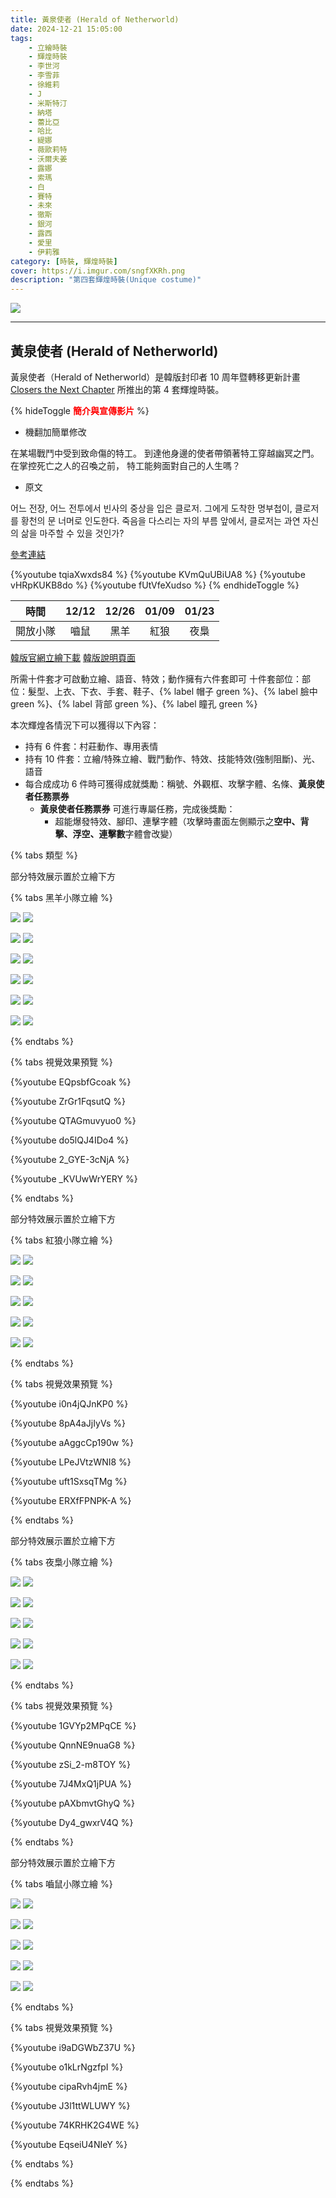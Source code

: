 ```yaml
---
title: 黃泉使者 (Herald of Netherworld)
date: 2024-12-21 15:05:00
tags: 
    - 立繪時裝
    - 輝煌時裝
    - 李世河
    - 李雪菲
    - 徐維莉
    - J
    - 米斯特汀
    - 納塔
    - 蕾比亞
    - 哈比
    - 緹娜
    - 薇歐莉特
    - 沃爾夫姜
    - 露娜
    - 索瑪
    - 白
    - 賽特
    - 未來
    - 徹斯
    - 銀河
    - 露西
    - 愛里
    - 伊莉雅
category: [時裝, 輝煌時裝]
cover: https://i.imgur.com/sngfXKRh.png
description: "第四套輝煌時裝(Unique costume)"
---
```


[![](https://i.imgur.com/sngfXKRh.png)](https://i.imgur.com/sngfXKR.png)

---
## 黃泉使者 (Herald of Netherworld)
黃泉使者（Herald of Netherworld）是韓版封印者 10 周年暨轉移更新計畫 [Closers the Next Chapter](https://www.youtube.com/watch?v=-3jjruWM7LU) 所推出的第 4 套輝煌時裝。

{% hideToggle <font color=#ff0000><b>簡介與宣傳影片</b></font> %}
- 機翻加簡單修改

在某場戰鬥中受到致命傷的特工。
到達他身邊的使者帶領著特工穿越幽冥之門。
在掌控死亡之人的召喚之前，
特工能夠面對自己的人生嗎？

- 原文

어느 전장, 어느 전투에서 빈사의 중상을 입은 클로저.
그에게 도착한 명부첩이, 클로저를 황천의 문 너머로 인도한다.
죽음을 다스리는 자의 부름 앞에서,
클로저는 과연 자신의 삶을 마주할 수 있을 것인가?

[參考連結](https://www.naddic.co.kr/ko/game/cls/gmNote/detail?contentNo=244)

{%youtube tqiaXwxds84 %}
{%youtube KVmQuUBiUA8 %}
{%youtube vHRpKUKB8do %}
{%youtube fUtVfeXudso %}
{% endhideToggle %}

|時間|12/12|12/26|01/09|01/23|
|:-:|:-:|:-:|:-:|:-:|
|開放小隊|嚙鼠|黑羊|紅狼|夜梟|

[韓版官網立繪下載](https://landing.naddic.co.kr/template/cls/event/Costume_HeraldOfNetherworld.zip)
[韓版說明頁面](https://www.naddic.co.kr/ko/game/cls/gmNote/detail?contentNo=142)

所需十件套才可啟動立繪、語音、特效；動作擁有六件套即可
十件套部位：部位：髮型、上衣、下衣、手套、鞋子、{% label 帽子 green %}、{% label 臉中 green %}、{% label 背部 green %}、{% label 瞳孔 green %}

本次輝煌各情況下可以獲得以下內容：
- 持有 6 件套：村莊動作、專用表情
- 持有 10 件套：立繪/特殊立繪、戰鬥動作、特效、技能特效(強制阻斷)、光、語音
- 每合成成功 6 件時可獲得成就獎勵：稱號、外觀框、攻擊字體、名條、**黃泉使者任務票券**
  - **黃泉使者任務票券** 可進行專屬任務，完成後獎勵：
    - 超能爆發特效、腳印、連擊字體（攻擊時畫面左側顯示之**空中、背擊、浮空、連擊數**字體會改變）

{% tabs 類型 %}
<!-- tab 黑羊小隊-->

部分特效展示置於立繪下方

{% tabs 黑羊小隊立繪 %}
<!-- tab 李世河(Seha)-->
[![](https://i.imgur.com/mc0XiFUh.jpeg)](https://i.imgur.com/mc0XiFU.jpeg)
[![](https://i.imgur.com/KM0w1PDh.jpeg)](https://i.imgur.com/KM0w1PD.jpeg)
<!-- endtab -->
<!-- tab 李雪菲(Seulbi)-->
[![](https://i.imgur.com/FpmOsUhh.jpeg)](https://i.imgur.com/FpmOsUh.jpeg)
[![](https://i.imgur.com/KXKqjJFh.jpeg)](https://i.imgur.com/KXKqjJF.jpeg)
<!-- endtab -->
<!-- tab 徐維莉(Yuri)-->
[![](https://i.imgur.com/AzS63G8h.jpeg)](https://i.imgur.com/AzS63G8.jpeg)
[![](https://i.imgur.com/EB6Wvfnh.jpeg)](https://i.imgur.com/EB6Wvfn.jpeg)
<!-- endtab -->
<!-- tab J-->
[![](https://i.imgur.com/8y0z8mIh.jpeg)](https://i.imgur.com/8y0z8mI.jpeg)
[![](https://i.imgur.com/v7A9fIhh.jpeg)](https://i.imgur.com/v7A9fIh.jpeg)
<!-- endtab -->
<!-- tab 米斯特汀(Tein)-->
[![](https://i.imgur.com/JGGbEgbh.jpeg)](https://i.imgur.com/JGGbEgb.jpeg)
[![](https://i.imgur.com/Mq0QkZah.jpeg)](https://i.imgur.com/Mq0QkZa.jpeg)
<!-- endtab -->
<!-- tab 伊莉雅(Ria)-->
[![](https://i.imgur.com/LHdvQbzh.jpeg)](https://i.imgur.com/LHdvQbz.jpeg)
[![](https://i.imgur.com/QdcZIL0h.jpeg)](https://i.imgur.com/QdcZIL0.jpeg)
<!-- endtab -->
{% endtabs %}

{% tabs 視覺效果預覽 %}
<!-- tab 表情動作-->
{%youtube EQpsbfGcoak %}
<!-- endtab -->
<!-- tab 城鎮動作-->
{%youtube ZrGr1FqsutQ %}
<!-- endtab -->
<!-- tab 立繪效果-->
{%youtube QTAGmuvyuo0 %}
<!-- endtab -->
<!-- tab 入場動作-->
{%youtube do5lQJ4IDo4 %}
<!-- endtab -->
<!-- tab 專屬任務獎勵-->
{%youtube 2_GYE-3cNjA %}
<!-- endtab -->
<!-- tab 其他視覺效果-->
{%youtube _KVUwWrYERY %}
<!-- endtab -->
{% endtabs %}

<!-- endtab -->

<!-- tab 紅狼小隊-->

部分特效展示置於立繪下方

{% tabs 紅狼小隊立繪 %}
<!-- tab 納塔(Nata)-->
[![](https://i.imgur.com/suHigWqh.jpeg)](https://i.imgur.com/suHigWq.jpeg)
[![](https://i.imgur.com/eAs8N6Gh.jpeg)](https://i.imgur.com/eAs8N6G.jpeg)
<!-- endtab -->
<!-- tab 蕾比雅(Levia)-->
[![](https://i.imgur.com/N8b8qnHh.jpeg)](https://i.imgur.com/N8b8qnH.jpeg)
[![](https://i.imgur.com/rT2eIr4h.jpeg)](https://i.imgur.com/rT2eIr4.jpeg)
<!-- endtab -->
<!-- tab 哈比(Harpy)-->
[![](https://i.imgur.com/czqQAE5h.jpeg)](https://i.imgur.com/czqQAE5.jpeg)
[![](https://i.imgur.com/UZa28PUh.jpeg)](https://i.imgur.com/UZa28PU.jpeg)
<!-- endtab -->
<!-- tab 緹娜(Tina)-->
[![](https://i.imgur.com/McFOLRxh.jpeg)](https://i.imgur.com/McFOLRx.jpeg)
[![](https://i.imgur.com/AlSfZLMh.jpeg)](https://i.imgur.com/AlSfZLM.jpeg)
<!-- endtab -->
<!-- tab 薇歐莉特(Violet)-->
[![](https://i.imgur.com/4pVr0QTh.jpeg)](https://i.imgur.com/4pVr0QT.jpeg)
[![](https://i.imgur.com/WIJ2mgSh.jpeg)](https://i.imgur.com/WIJ2mgS.jpeg)
<!-- endtab -->
{% endtabs %}

{% tabs 視覺效果預覽 %}
<!-- tab 表情動作-->
{%youtube i0n4jQJnKP0 %}
<!-- endtab -->
<!-- tab 城鎮動作-->
{%youtube 8pA4aJjIyVs %}
<!-- endtab -->
<!-- tab 立繪效果-->
{%youtube aAggcCp190w %}
<!-- endtab -->
<!-- tab 入場動作-->
{%youtube LPeJVtzWNI8 %}
<!-- endtab -->
<!-- tab 專屬任務獎勵-->
{%youtube uft1SxsqTMg %}
<!-- endtab -->
<!-- tab 其他視覺效果-->
{%youtube ERXfFPNPK-A %}
<!-- endtab -->
{% endtabs %}
<!-- endtab -->

<!-- tab 夜梟小隊-->

部分特效展示置於立繪下方

{% tabs 夜梟小隊立繪 %}
<!-- tab 沃爾夫姜(Wolfgang)-->
[![](https://i.imgur.com/YYQAxiZ.jpeg)](https://i.imgur.com/YYQAxiZ.jpeg)
[![](https://i.imgur.com/s8LTCF7.jpeg)](https://i.imgur.com/s8LTCF7.jpeg)
<!-- endtab -->
<!-- tab 露娜(Luna)-->
[![](https://i.imgur.com/GYyiZd7.jpeg)](https://i.imgur.com/GYyiZd7.jpeg)
[![](https://i.imgur.com/XDhq2lj.jpeg)](https://i.imgur.com/XDhq2lj.jpeg)
<!-- endtab -->
<!-- tab 索瑪(Soma)-->
[![](https://i.imgur.com/31qvzjv.jpeg)](https://i.imgur.com/31qvzjv.jpeg)
[![](https://i.imgur.com/15uheBg.jpeg)](https://i.imgur.com/15uheBg.jpeg)
<!-- endtab -->
<!-- tab 白(Bai)-->
[![](https://i.imgur.com/4oBljzl.jpeg)](https://i.imgur.com/4oBljzl.jpeg)
[![](https://i.imgur.com/mKPfGkp.jpeg)](https://i.imgur.com/mKPfGkp.jpeg)
<!-- endtab -->
<!-- tab 賽特(Seth)-->
[![](https://i.imgur.com/tm4t4cy.jpeg)](https://i.imgur.com/tm4t4cy.jpeg)
[![](https://i.imgur.com/uSbNY52.jpeg)](https://i.imgur.com/uSbNY52.jpeg)
<!-- endtab -->
{% endtabs %}

{% tabs 視覺效果預覽 %}
<!-- tab 表情動作-->
{%youtube 1GVYp2MPqCE %}
<!-- endtab -->
<!-- tab 城鎮動作-->
{%youtube QnnNE9nuaG8 %}
<!-- endtab -->
<!-- tab 立繪效果-->
{%youtube zSi_2-m8TOY %}
<!-- endtab -->
<!-- tab 入場動作-->
{%youtube 7J4MxQ1jPUA %}
<!-- endtab -->
<!-- tab 專屬任務獎勵-->
{%youtube pAXbmvtGhyQ %}
<!-- endtab -->
<!-- tab 其他視覺效果-->
{%youtube Dy4_gwxrV4Q %}
<!-- endtab -->
{% endtabs %}
<!-- endtab -->

<!-- tab 嚙鼠小隊-->

部分特效展示置於立繪下方

{% tabs 嚙鼠小隊立繪 %}
<!-- tab 未來(Mirae)-->
[![](https://i.imgur.com/uNxUEi9h.jpeg)](https://i.imgur.com/uNxUEi9.jpeg)
[![](https://i.imgur.com/HYxG1lgh.jpeg)](https://i.imgur.com/HYxG1lg.jpeg)
<!-- endtab -->
<!-- tab 徹斯(Chulsoo)-->
[![](https://i.imgur.com/9iDwQFbh.jpeg)](https://i.imgur.com/9iDwQFb.jpeg)
[![](https://i.imgur.com/lP02IXDh.jpeg)](https://i.imgur.com/lP02IXD.jpeg)
<!-- endtab -->
<!-- tab 銀河(Eunha)-->
[![](https://i.imgur.com/2iXC70Oh.jpeg)](https://i.imgur.com/2iXC70O.jpeg)
[![](https://i.imgur.com/YT7C0C9h.jpeg)](https://i.imgur.com/YT7C0C9.jpeg)
<!-- endtab -->
<!-- tab 露西(Lucy)-->
[![](https://i.imgur.com/3iQJbGCh.jpeg)](https://i.imgur.com/3iQJbGC.jpeg)
[![](https://i.imgur.com/3q4bsvkh.jpeg)](https://i.imgur.com/3q4bsvk.jpeg)
<!-- endtab -->
<!-- tab 愛里(Aeri)-->
[![](https://i.imgur.com/Op7jT5Zh.jpeg)](https://i.imgur.com/Op7jT5Z.jpeg)
[![](https://i.imgur.com/rZs6WpNh.jpeg)](https://i.imgur.com/rZs6WpN.jpeg)
<!-- endtab -->
{% endtabs %}

{% tabs 視覺效果預覽 %}
<!-- tab 表情動作-->
{%youtube i9aDGWbZ37U %}
<!-- endtab -->
<!-- tab 城鎮動作-->
{%youtube o1kLrNgzfpI %}
<!-- endtab -->
<!-- tab 立繪效果-->
{%youtube cipaRvh4jmE %}
<!-- endtab -->
<!-- tab 入場動作-->
{%youtube J3l1ttWLUWY %}
<!-- endtab -->
<!-- tab 專屬任務獎勵-->
{%youtube 74KRHK2G4WE %}
<!-- endtab -->
<!-- tab 其他視覺效果-->
{%youtube EqseiU4NIeY %}
<!-- endtab -->
{% endtabs %}
<!-- endtab -->
<!-- endtab -->
{% endtabs %}